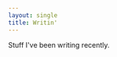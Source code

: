 ```yaml
---
layout: single
title: Writin'
---
```

<script src="https://code.jquery.com/jquery-3.6.0.min.js"
  integrity="sha256-/xUj+3OJU5yExlq6GSYGSHk7tPXikynS7ogEvDej/m4="
  crossorigin="anonymous"></script>
<script src="../rss_widget.js"></script>
<script>
const FEEDS = [ {
  url: `https://dev.to/feed/davorg`,
  desc: 'dev.to'
}, {
  url: `https://perlhacks.com/feed`,
  desc: 'Perl Hacks'
}, {
  url: `https://feeds.davecross.co.uk/substack`,
  desc: 'Substack'
}, {
  url: `https://blog.dave.org.uk/feed`,
  desc: 'Davblog'
} ];

$(document).ready(function() {

  make_rss_widget(FEEDS, 'rss_here');
});

</script>

Stuff I've been writing recently.

<div id="rss_here" />
